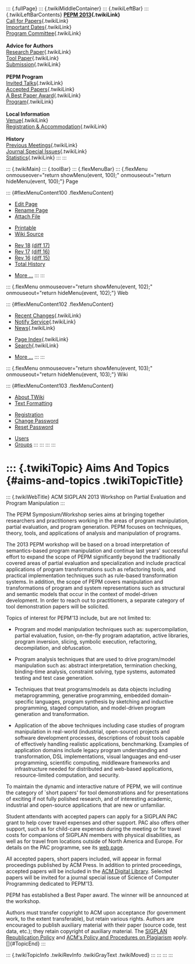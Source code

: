 ::: {.fullPage}
::: {.twikiMiddleContainer}
::: {.twikiLeftBar}
::: {.twikiLeftBarContents}
**[PEPM 2013](WebHome){.twikiLink}**\
[Call for Papers](CallForPapers){.twikiLink}\
[Important Dates](ImportantDates){.twikiLink}\
[Program Committee](ProgramCommittee){.twikiLink}\
\
**Advice for Authors**\
[Research Paper](ResearchPaperAdvice){.twikiLink}\
[Tool Paper](ToolPaperAdvice){.twikiLink}\
[Submission](PaperSubmission){.twikiLink}\
\
**PEPM Program**\
[Invited Talks](InvitedTalks){.twikiLink}\
[Accepted Papers](AcceptedPapers){.twikiLink}\
[A Best Paper Award](ABestPaperAward){.twikiLink}\
[Program](Program){.twikiLink}\
\
**Local Information**\
[Venue](WorkshopVenue){.twikiLink}\
[Registration & Accommodation](RegistrationAndAccomodation){.twikiLink}\
\
**History**\
[Previous Meetings](PreviousMeetings){.twikiLink}\
[Journal Special Issues](SpecialIssues){.twikiLink}\
[Statistics](HistoricalStatistics){.twikiLink}
:::
:::

::: {.twikiMain}
::: {.toolBar}
::: {.flexMenuBar}
::: {.flexMenu onmouseover="return showMenu(event, 100);" onmouseout="return hideMenu(event, 100);"}
Page

::: {#flexMenuContent100 .flexMenuContent}
-   [Edit
    Page](http://www.program-transformation.org/edit/PEPM13/AimsAndTopics?t=1536828974)
-   [Rename
    Page](http://www.program-transformation.org/rename/PEPM13/AimsAndTopics)
-   [Attach
    File](http://www.program-transformation.org/attach/PEPM13/AimsAndTopics)

<!-- -->

-   [Printable](http://www.program-transformation.org/view/PEPM13/AimsAndTopics?skin=print.pattern)
-   [Wiki
    Source](http://www.program-transformation.org/view/PEPM13/AimsAndTopics?skin=text&raw=on&contenttype=text/plain)

<!-- -->

-   [Rev
    18](http://www.program-transformation.org/view/PEPM13/AimsAndTopics?rev=1.18)
    [(diff 17)](http://www.program-transformation.org/rdiff/PEPM13/AimsAndTopics?rev1=1.18&rev2=1.17)
-   [Rev
    17](http://www.program-transformation.org/view/PEPM13/AimsAndTopics?rev=1.17)
    [(diff 16)](http://www.program-transformation.org/rdiff/PEPM13/AimsAndTopics?rev1=1.17&rev2=1.16)
-   [Rev
    16](http://www.program-transformation.org/view/PEPM13/AimsAndTopics?rev=1.16)
    [(diff 15)](http://www.program-transformation.org/rdiff/PEPM13/AimsAndTopics?rev1=1.16&rev2=1.15)
-   [Total
    History](http://www.program-transformation.org/rdiff/PEPM13/AimsAndTopics)

<!-- -->

-   [More
    \...](http://www.program-transformation.org/oops/PEPM13/AimsAndTopics?template=oopsmore&param1=1.18&param2=1.18)
:::
:::

::: {.flexMenu onmouseover="return showMenu(event, 102);" onmouseout="return hideMenu(event, 102);"}
Web

::: {#flexMenuContent102 .flexMenuContent}
-   [Recent Changes](WebChanges){.twikiLink}
-   [Notify Service](WebNotify){.twikiLink}
-   [News](WebNews){.twikiLink}

<!-- -->

-   [Page Index](WebIndex){.twikiLink}
-   [Search](WebSearch){.twikiLink}

<!-- -->

-   [More
    \...](http://www.program-transformation.org/oops/PEPM13/AimsAndTopics?template=oopsmore&param1=1.18&param2=1.18)
:::
:::

::: {.flexMenu onmouseover="return showMenu(event, 103);" onmouseout="return hideMenu(event, 103);"}
Wiki

::: {#flexMenuContent103 .flexMenuContent}
-   [About
    TWiki](http://www.program-transformation.org/view/TWiki/WebHome)
-   [Text
    Formatting](http://www.program-transformation.org/view/TWiki/TextFormattingRules)

<!-- -->

-   [Registration](http://www.program-transformation.org/view/TWiki/TWikiRegistration)
-   [Change
    Password](http://www.program-transformation.org/view/TWiki/ChangePassword)
-   [Reset
    Password](http://www.program-transformation.org/view/TWiki/ResetPassword)

<!-- -->

-   [Users](http://www.program-transformation.org/view/Main/TWikiUsers)
-   [Groups](http://www.program-transformation.org/view/Main/TWikiGroups)
:::
:::
:::
:::

::: {.twikiTopic}
Aims And Topics {#aims-and-topics .twikiTopicTitle}
===============

::: {.twikiWebTitle}
ACM SIGPLAN 2013 Workshop on Partial Evaluation and Program Manipulation
:::

The PEPM Symposium/Workshop series aims at bringing together researchers
and practitioners working in the areas of program manipulation, partial
evaluation, and program generation. PEPM focuses on techniques, theory,
tools, and applications of analysis and manipulation of programs.

The 2013 PEPM workshop will be based on a broad interpretation of
semantics-based program manipulation and continue last years\'
successful effort to expand the scope of PEPM significantly beyond the
traditionally covered areas of partial evaluation and specialization and
include practical applications of program transformations such as
refactoring tools, and practical implementation techniques such as
rule-based transformation systems. In addition, the scope of PEPM covers
manipulation and transformations of program and system representations
such as structural and semantic models that occur in the context of
model-driven development. In order to reach out to practitioners, a
separate category of tool demonstration papers will be solicited.

Topics of interest for PEPM\'13 include, but are not limited to:

-   Program and model manipulation techniques such as: supercompilation,
    partial evaluation, fusion, on-the-fly program adaptation, active
    libraries, program inversion, slicing, symbolic execution,
    refactoring, decompilation, and obfuscation.

<!-- -->

-   Program analysis techniques that are used to drive program/model
    manipulation such as: abstract interpretation, termination checking,
    binding-time analysis, constraint solving, type systems, automated
    testing and test case generation.

<!-- -->

-   Techniques that treat programs/models as data objects including
    metaprogramming, generative programming, embedded domain-specific
    languages, program synthesis by sketching and inductive programming,
    staged computation, and model-driven program generation and
    transformation.

<!-- -->

-   Application of the above techniques including case studies of
    program manipulation in real-world (industrial, open-source)
    projects and software development processes, descriptions of robust
    tools capable of effectively handling realistic applications,
    benchmarking. Examples of application domains include legacy program
    understanding and transformation, DSL implementations, visual
    languages and end-user programming, scientific computing, middleware
    frameworks and infrastructure needed for distributed and web-based
    applications, resource-limited computation, and security.

To maintain the dynamic and interactive nature of PEPM, we will continue
the category of \`short papers\' for tool demonstrations and for
presentations of exciting if not fully polished research, and of
interesting academic, industrial and open-source applications that are
new or unfamiliar.

Student attendants with accepted papers can apply for a SIGPLAN PAC
grant to help cover travel expenses and other support. PAC also offers
other support, such as for child-care expenses during the meeting or for
travel costs for companions of SIGPLAN members with physical
disabilities, as well as for travel from locations outside of North
America and Europe. For details on the PAC programme, see its [web
page](http://www.sigplan.org/PAC.htm).

All accepted papers, short papers included, will appear in formal
proceedings published by ACM Press. In addition to printed proceedings,
accepted papers will be included in the [ACM Digital
Library](http://portal.acm.org/dl.cfm). Selected papers will be invited
for a journal special issue of Science of Computer Programming dedicated
to PEPM\'13.

PEPM has established a Best Paper award. The winner will be announced at
the workshop.

Authors must transfer copyright to ACM upon acceptance (for government
work, to the extent transferable), but retain various rights. Authors
are encouraged to publish auxiliary material with their paper (source
code, test data, etc.); they retain copyright of auxiliary material. The
[SIGPLAN Republication
Policy](http://www.sigplan.org/republicationpolicy.htm) and [ACM\'s
Policy and Procedures on
Plagiarism](http://www.acm.org/publications/policies/plagiarism_policy)
apply.\
[]{#TopicEnd}
:::

::: {.twikiTopicInfo .twikiRevInfo .twikiGrayText .twikiMoved}
:::
:::
:::
:::
